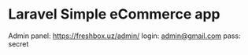 # Laravel Simple eCommerce app

Admin panel: https://freshbox.uz/admin/
login: admin@gmail.com
pass: secret
